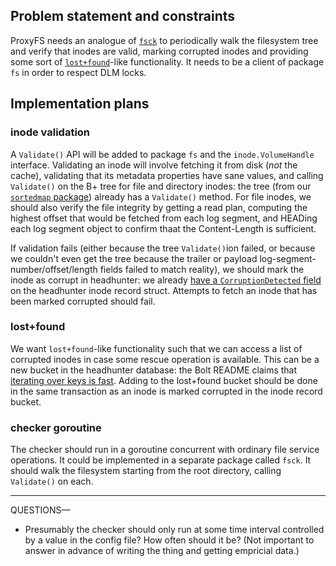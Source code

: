 ## Problem statement and constraints

ProxyFS needs an analogue of [`fsck`](https://en.wikipedia.org/wiki/Fsck) to periodically walk the filesystem tree and verify that inodes are valid, marking corrupted inodes and providing some sort of [`lost+found`](http://unix.stackexchange.com/questions/18154/what-is-the-purpose-of-the-lostfound-folder-in-linux-and-unix)-like functionality. It needs to be a client of package `fs` in order to respect DLM locks.

## Implementation plans

### inode validation

A `Validate()` API will be added to package `fs` and the `inode.VolumeHandle` interface. Validating an inode will involve fetching it from disk (_not_ the cache), validating that its metadata properties have sane values, and calling `Validate()` on the B+ tree for file and directory inodes: the tree (from our [`sortedmap` package](https://github.com/swiftstack/sortedmap)) already has a `Validate()` method. For file inodes, we should also verify the file integrity by getting a read plan, computing the highest offset that would be fetched from each log segment, and HEADing each log segment object to confirm thaat the Content-Length is sufficient.

If validation fails (either because the tree `Validate()`ion failed, or because we couldn't even get the tree because the trailer or payload log-segment-number/offset/length fields failed to match reality), we should mark the inode as corrupt in headhunter: we already [have a `CorruptionDetected` field](https://github.com/swiftstack/ProxyFS/blob/030c1e12a/inode/inode.go#L20) on the headhunter inode record struct. Attempts to fetch an inode that has been marked corrupted should fail.

### lost+found

We want `lost+found`-like functionality such that we can access a list of corrupted inodes in case some rescue operation is available. This can be a new bucket in the headhunter database: the Bolt README claims that [iterating over keys is fast](https://github.com/boltdb/bolt#iterating-over-keys). Adding to the lost+found bucket should be done in the same transaction as an inode is marked corrupted in the inode record bucket.

### checker goroutine

The checker should run in a goroutine concurrent with ordinary file service operations. It could be implemented in a separate package called `fsck`. It should walk the filesystem starting from the root directory, calling `Validate()` on each. 

-----

QUESTIONS—

* Presumably the checker should only run at some time interval controlled by a value in the config file? How often should it be? (Not important to answer in advance of writing the thing and getting empricial data.)
